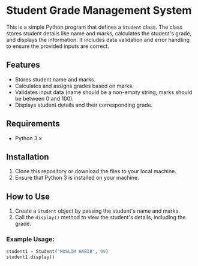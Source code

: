 # Student Grade Management System

This is a simple Python program that defines a `Student` class. The class stores student details like name and marks, calculates the student's grade, and displays the information. It includes data validation and error handling to ensure the provided inputs are correct.

## Features
- Stores student name and marks.
- Calculates and assigns grades based on marks.
- Validates input data (name should be a non-empty string, marks should be between 0 and 100).
- Displays student details and their corresponding grade.

## Requirements
- Python 3.x

## Installation
1. Clone this repository or download the files to your local machine.
2. Ensure that Python 3 is installed on your machine.

## How to Use
1. Create a `Student` object by passing the student's name and marks.
2. Call the `display()` method to view the student's details, including the grade.

### Example Usage:

```python
student1 = Student("MUSLIM HABIB", 99)
student1.display()
